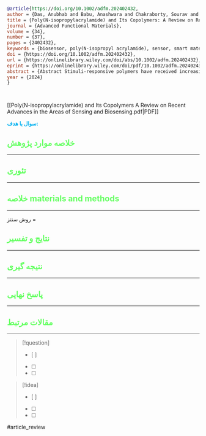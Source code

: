 
```bibtex

@article{https://doi.org/10.1002/adfm.202402432,
author = {Das, Anubhab and Babu, Anashwara and Chakraborty, Sourav and Van Guyse, Joachim F. R. and Hoogenboom, Richard and Maji, Samarendra},
title = {Poly(N-isopropylacrylamide) and Its Copolymers: A Review on Recent Advances in the Areas of Sensing and Biosensing},
journal = {Advanced Functional Materials},
volume = {34},
number = {37},
pages = {2402432},
keywords = {biosensor, poly(N-isopropyl acrylamide), sensor, smart material, thermoresponsive polymer},
doi = {https://doi.org/10.1002/adfm.202402432},
url = {https://onlinelibrary.wiley.com/doi/abs/10.1002/adfm.202402432},
eprint = {https://onlinelibrary.wiley.com/doi/pdf/10.1002/adfm.202402432},
abstract = {Abstract Stimuli-responsive polymers have received increasing attention for various applications due to their ability to adapt physical and chemical properties in response to external environmental stimuli. In this regard, poly(N-isopropylacrylamide) (PNIPAM) is the most extensively studied stimuli-responsive polymer and, consequently has been prominently featured in (bio)-sensor development, adaptive coating technology, drug delivery, wound healing, tissue regeneration, artificial actuator design, sensor technology, responsive coatings, and soft robotics. This success can be mainly attributed to the accessible and versatile nature of the PNIPAM platform, thus allowing the synthesis of a wide variety of copolymer architectures, topologies and compositions. Within this review, the structural and compositional features of PNIPAM-based materials in sensor and biosensor applications are discussed with a focus on the literature from 2016 until now. The reader is provided with the current state of the art regarding PNIPAM-based sensor development and their molecular design. Finally, the challenges ahead in the successful implementation of PNIPAM-based sensors are highlighted, as well as the opportunities in the rational design of improved PNIPAM-based sensors. Altogether, this review provides comprehensive insights into the exciting and rapidly expanding field of PNIPAM-based sensing systems, which will benefit the chemical, pharmaceutical, textile, and biotech industries is believed.},
year = {2024}
}




```

[[Poly(N-isopropylacrylamide) and Its Copolymers A Review on Recent Advances in the Areas of Sensing and Biosensing.pdf|PDF]]

**<span style="color:#00b0f0">سوال یا هدف:</span>**



## <span style="color:#64ff61">خلاصه موارد پژوهش</span>
---

## <span style="color:#64ff61">تئوری</span>
---



## <span style="color:#64ff61">خلاصه materials and methods</span>
---

روش سنتز = 



## <span style="color:#64ff61"> نتایج و تفسیر</span>
---



## <span style="color:#64ff61">نتیجه گیری</span>
---



## <span style="color:#64ff61">پاسخ نهایی</span>
---




## <span style="color:#64ff61">مقالات مرتبط</span>
---





> [!question] 
>- [ ] 
>- [ ]  
>- [ ] 


> [!idea] 
> - [ ] 
>- [ ] 
>- [ ] 



#article_review
